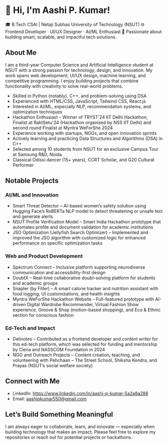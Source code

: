 # 👋 Hi, I'm Aashi P. Kumar!

🎓 B.Tech CSAI | Netaji Subhas University of Technology (NSUT)
🌐 Frontend Developer · UI/UX Designer · AI/ML Enthusiast
🧠 Passionate about building smart, scalable, and impactful tech solutions.



## About Me

I am a third-year Computer Science and Artificial Intelligence student at NSUT with a strong passion for technology, design, and innovation. My work spans web development, UI/UX design, machine learning, and competitive programming. I enjoy building projects that combine functionality with creativity to solve real-world problems.

* Skilled in Python (notably), C++, and problem-solving using DSA
* Experienced with HTML/CSS, JavaScript, Tailwind CSS, React.js
* Interested in AI/ML, especially NLP, recommendation systems, and optimization techniques
* Hackathon Enthusiast – Winner of TRYST'24 IIT Delhi Hackathon, Finalist at RaktSetu'24 (Hackathon organised by NSS IIT Delhi) and second round Finalist at Myntra WeForShe 2024
* Experience working with startups, NGOs, and open innovation sprints
* Actively learning and practicing Data Structures and Algorithms (DSA) in C++
* Selected among 10 students from NSUT for an exclusive Campus Tour at Samsung R\&D, Noida
* Classical Odissi dancer (15+ years), CCRT Scholar, and G20 Cultural Performer


## Notable Projects

### AI/ML and Innovation

* Smart Threat Detector – AI-based women’s safety solution using Hugging Face’s RoBERTa NLP model to detect threatening or unsafe text and generate alerts
* NSUT Profile Verification Model – Smart India Hackathon prototype that automates profile and document validation for academic institutions
* JSO Optimization (Jellyfish Search Optimizer) – Implemented and improved the JSO algorithm with customized logic for enhanced performance on specific optimization tasks

### Web and Product Development

* Spectrum Connect – Inclusive platform supporting neurodiverse communication and accessibility-first design
* DoubtX – Real-time collaborative doubt-solving platform for students and academic groups
* Snapler (by Fitler) – A smart calorie tracker and nutrition assistant with food logging, UI customizations, and health insights
* Myntra WeForShe Hackathon Website – Full-featured prototype with AI-driven Digital Wardrobe Recommender, Virtual Fashion Show experience, Groove & Shop (motion-based shopping), and Eco & Ethnic section for conscious fashion

### Ed-Tech and Impact

* Delinotes – Contributed as a frontend developer and content writer for this ed-tech platform, which was selected for funding and mentorship by Ciena and NASSCOM Foundation in 2024
* NGO and Outreach Projects – Content creation, teaching, and volunteering with Pehchaan – The Street School, Shiksha Kendra, and Prayas (NSUT’s social welfare society)


## Connect with Me

* LinkedIn: https://www.linkedin.com/in/aashi-p-kumar-5a2a8a288
* Email: aashipkumar550@gmail.com


## Let’s Build Something Meaningful

I am always eager to collaborate, learn, and innovate — especially when building technology that makes an impact. Please feel free to explore my repositories or reach out for potential projects or hackathons.


